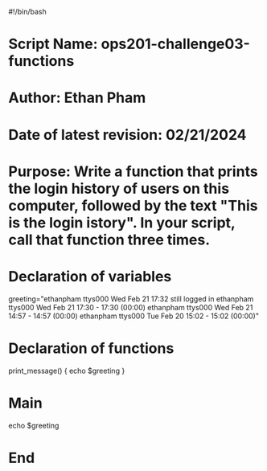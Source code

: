 #!/bin/bash

# Script Name:                  ops201-challenge03-functions
# Author:                       Ethan Pham
# Date of latest revision:      02/21/2024
# Purpose:                      Write a function that prints the login history of users on this computer, followed by the text "This is the login istory". In your script, call that function three times.

# Declaration of variables
greeting="ethanpham  ttys000                   Wed Feb 21 17:32   still logged in
ethanpham  ttys000                   Wed Feb 21 17:30 - 17:30  (00:00)
ethanpham  ttys000                   Wed Feb 21 14:57 - 14:57  (00:00)
ethanpham  ttys000                   Tue Feb 20 15:02 - 15:02  (00:00)"
# Declaration of functions
print_message() {
echo $greeting
}


# Main
echo $greeting



# End